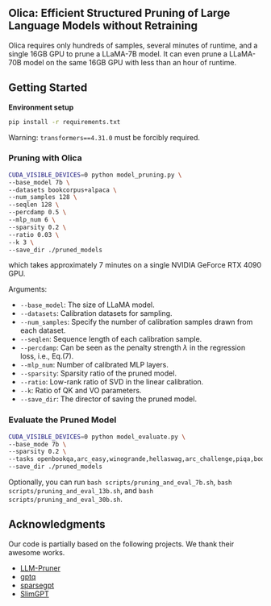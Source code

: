 ## Olica: Efficient Structured Pruning of Large Language Models without Retraining

Olica requires only hundreds of samples, several minutes of runtime, and a single 16GB GPU to prune a LLaMA-7B model. It can even prune a LLaMA-70B model on the same 16GB GPU with less than an hour of runtime.

## Getting Started

**Environment setup**

```sh
pip install -r requirements.txt
```

Warning: ``transformers==4.31.0`` must be forcibly required.

### Pruning with Olica

```sh
CUDA_VISIBLE_DEVICES=0 python model_pruning.py \
--base_model 7b \
--datasets bookcorpus+alpaca \
--num_samples 128 \
--seqlen 128 \
--percdamp 0.5 \
--mlp_num 6 \
--sparsity 0.2 \
--ratio 0.03 \
--k 3 \
--save_dir ./pruned_models
```

which takes approximately 7 minutes on a single NVIDIA GeForce RTX 4090 GPU.

Arguments:

- ``--base_model``: The size of LLaMA model.
- ``--datasets``: Calibration datasets for sampling.
- ``--num_samples``: Specify the number of calibration samples drawn from each dataset.
- ``--seqlen``: Sequence length of each calibration sample.
- ``--percdamp``: Can be seen as the penalty strength $\lambda$ in the regression loss, i.e., Eq.(7).
- ``--mlp_num``: Number of calibrated MLP layers.
- ``--sparsity``: Sparsity ratio of the pruned model.
- ``--ratio``: Low-rank ratio of SVD in the linear calibration.
- ``--k``: Ratio of QK and VO parameters.
- ``--save_dir``: The director of saving the pruned model.

### Evaluate the Pruned Model

```sh
CUDA_VISIBLE_DEVICES=0 python model_evaluate.py \
--base_mode 7b \
--sparsity 0.2 \
--tasks openbookqa,arc_easy,winogrande,hellaswag,arc_challenge,piqa,boolq \
--save_dir ./pruned_models
```

Optionally, you can run `bash scripts/pruning_and_eval_7b.sh`, `bash scripts/pruning_and_eval_13b.sh`, and `bash scripts/pruning_and_eval_30b.sh`.

## Acknowledgments

Our code is partially based on the following projects. We thank their awesome works.

- [LLM-Pruner](https://github.com/horseee/LLM-Pruner)
- [gptq](https://github.com/ist-daslab/gptq)
- [sparsegpt](https://github.com/ist-daslab/sparsegpt)
- [SlimGPT](https://openreview.net/forum?id=MxF0IKJtKW)
